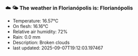 ### ☁️ 🌤️  The weather in Florianópolis is: Florianópolis

- Temperature: 16.57°C
- On flesh: 16.16°C
- Relative air humidity: 72%
- Rain: 0.0 mm
- Description: Broken clouds
- last updated: 2025-09-07T19:12:03.197467
